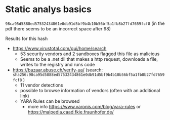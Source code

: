 # Static analys basics


`98ca95d5888ed57532434861e0db91d5bf9b4b10b56bf5a1fb8b27fd7659fcf8`  (in the pdf there seems to be an incorrect space after 98)

Results for this hash
- https://www.virustotal.com/gui/home/search
    - 53 security vendors and 2 sandboxes flagged this file as malicious
    - Seems to be a .net dll that makes a http request, downloads a file, writes to the registry and runs code
- https://bazaar.abuse.ch/verify-ua/  (search: `sha256:98ca95d5888ed57532434861e0db91d5bf9b4b10b56bf5a1fb8b27fd7659fcf8` )
    - 11 vendor detections
    - possible to browse information of vendors (often with an additional link)
    - YARA Rules can be browsed
        - more info https://www.varonis.com/blog/yara-rules or  https://malpedia.caad.fkie.fraunhofer.de/
